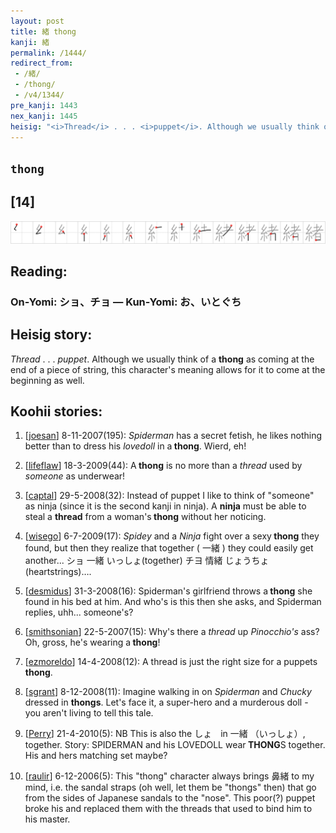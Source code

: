```yaml
---
layout: post
title: 緒 thong
kanji: 緒
permalink: /1444/
redirect_from:
 - /緒/
 - /thong/
 - /v4/1344/
pre_kanji: 1443
nex_kanji: 1445
heisig: "<i>Thread</i> . . . <i>puppet</i>. Although we usually think of a <b>thong</b> as coming at the end of a piece of string, this character's meaning allows for it to come at the beginning as well."
---
```


## `thong`

## [14]

<div class="stroke"><img src="../images/E7B792.png" /></div>

## Reading:

### On-Yomi: ショ、チョ &mdash; Kun-Yomi: お、いとぐち

## Heisig story:

<i>Thread</i> . . . <i>puppet</i>. Although we usually think of a <b>thong</b> as coming at the end of a piece of string, this character's meaning allows for it to come at the beginning as well.

## Koohii stories:

1) [<a href="http://kanji.koohii.com/profile/joesan">joesan</a>] 8-11-2007(195): <em>Spiderman</em> has a secret fetish, he likes nothing better than to dress his <em>lovedoll</em> in a<strong> thong</strong>. Wierd, eh!

2) [<a href="http://kanji.koohii.com/profile/lifeflaw">lifeflaw</a>] 18-3-2009(44): A<strong> thong</strong> is no more than a <em>thread</em> used by <em>someone</em> as underwear!

3) [<a href="http://kanji.koohii.com/profile/captal">captal</a>] 29-5-2008(32): Instead of puppet I like to think of &quot;someone&quot; as ninja (since it is the second kanji in ninja). A <strong>ninja</strong> must be able to steal a <strong>thread</strong> from a woman&#039;s<strong> thong</strong> without her noticing.

4) [<a href="http://kanji.koohii.com/profile/wisego">wisego</a>] 6-7-2009(17): <em>Spidey</em> and a <em>Ninja</em> fight over a sexy<strong> thong</strong> they found, but then they realize that together ( 一緒 ) they could easily get another... ショ 一緒 いっしょ(together) チヨ 情緒 じょうちょ(heartstrings)….

5) [<a href="http://kanji.koohii.com/profile/desmidus">desmidus</a>] 31-3-2008(16): Spiderman&#039;s girlfriend throws a<strong> thong</strong> she found in his bed at him. And who&#039;s is this then she asks, and Spiderman replies, uhh... someone&#039;s?

6) [<a href="http://kanji.koohii.com/profile/smithsonian">smithsonian</a>] 22-5-2007(15): Why&#039;s there a <em>thread</em> up <em>Pinocchio&#039;s</em> ass? Oh, gross, he&#039;s wearing a<strong> thong</strong>!

7) [<a href="http://kanji.koohii.com/profile/ezmoreldo">ezmoreldo</a>] 14-4-2008(12): A thread is just the right size for a puppets<strong> thong</strong>.

8) [<a href="http://kanji.koohii.com/profile/sgrant">sgrant</a>] 8-12-2008(11): Imagine walking in on <em>Spiderman</em> and <em>Chucky</em> dressed in <strong>thongs</strong>. Let&#039;s face it, a super-hero and a murderous doll - you aren&#039;t living to tell this tale.

9) [<a href="http://kanji.koohii.com/profile/Perry">Perry</a>] 21-4-2010(5): NB This is also the しょ　in 一緒 （いっしょ）, together. Story: SPIDERMAN and his LOVEDOLL wear<strong> THONG</strong>S together. His and hers matching set maybe?

10) [<a href="http://kanji.koohii.com/profile/raulir">raulir</a>] 6-12-2006(5): This &quot;thong&quot; character always brings 鼻緒 to my mind, i.e. the sandal straps (oh well, let them be &quot;thongs&quot; then) that go from the sides of Japanese sandals to the &quot;nose&quot;. This poor(?) puppet broke his and replaced them with the threads that used to bind him to his master.
